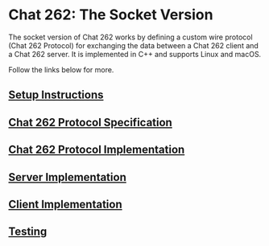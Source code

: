 #  Chat 262: The Socket Version

The socket version of Chat 262 works by defining a custom wire protocol (Chat 262 Protocol) for exchanging the data between a Chat 262 client and a Chat 262 server. It is implemented in C++ and supports Linux and macOS.

Follow the links below for more.

## [Setup Instructions](docs/instructions.md)

## [Chat 262 Protocol Specification](docs/chat262_protocol.md)

## [Chat 262 Protocol Implementation](docs/protocol_implementation.md)

## [Server Implementation](docs/server.md)

## [Client Implementation](docs/client.md)

## [Testing](docs/tests.md)
